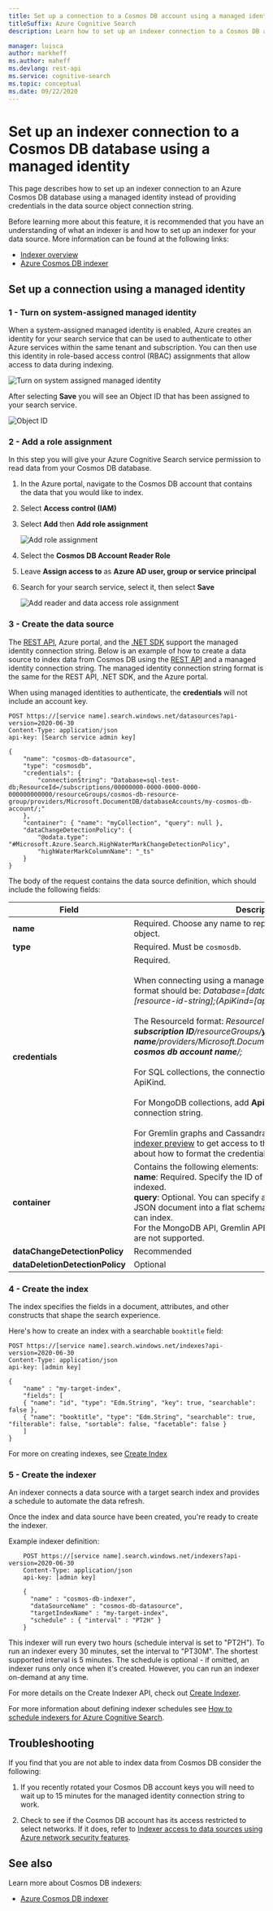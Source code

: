 ```yaml
---
title: Set up a connection to a Cosmos DB account using a managed identity
titleSuffix: Azure Cognitive Search
description: Learn how to set up an indexer connection to a Cosmos DB account using a managed identity

manager: luisca
author: markheff
ms.author: maheff
ms.devlang: rest-api
ms.service: cognitive-search
ms.topic: conceptual
ms.date: 09/22/2020
---
```


# Set up an indexer connection to a Cosmos DB database using a managed identity

This page describes how to set up an indexer connection to an Azure Cosmos DB database using a managed identity instead of providing credentials in the data source object connection string.

Before learning more about this feature, it is recommended that you have an understanding of what an indexer is and how to set up an indexer for your data source. More information can be found at the following links:
* [Indexer overview](search-indexer-overview.md)
* [Azure Cosmos DB indexer](search-howto-index-cosmosdb.md)

## Set up a connection using a managed identity

### 1 - Turn on system-assigned managed identity

When a system-assigned managed identity is enabled, Azure creates an identity for your search service that can be used to authenticate to other Azure services within the same tenant and subscription. You can then use this identity in role-based access control (RBAC) assignments that allow access to data during indexing.

![Turn on system assigned managed identity](./media/search-managed-identities/turn-on-system-assigned-identity.png "Turn on system assigned managed identity")

After selecting **Save** you will see an Object ID that has been assigned to your search service.

![Object ID](./media/search-managed-identities/system-assigned-identity-object-id.png "Object ID")
 
### 2 - Add a role assignment

In this step you will give your Azure Cognitive Search service permission to read data from your Cosmos DB database.

1. In the Azure portal, navigate to the Cosmos DB account that contains the data that you would like to index.
2. Select **Access control (IAM)**
3. Select **Add** then **Add role assignment**

    ![Add role assignment](./media/search-managed-identities/add-role-assignment-cosmos-db.png "Add role assignment")

4. Select the **Cosmos DB Account Reader Role**
5. Leave **Assign access to** as **Azure AD user, group or service principal**
6. Search for your search service, select it, then select **Save**

    ![Add reader and data access role assignment](./media/search-managed-identities/add-role-assignment-cosmos-db-account-reader-role.png "Add reader and data access role assignment")

### 3 - Create the data source

The [REST API](/rest/api/searchservice/create-data-source), Azure portal, and the [.NET SDK](/dotnet/api/microsoft.azure.search.models.datasource) support the managed identity connection string. Below is an example of how to create a data source to index data from Cosmos DB using the [REST API](/rest/api/searchservice/create-data-source) and a managed identity connection string. The managed identity connection string format is the same for the REST API, .NET SDK, and the Azure portal.

When using managed identities to authenticate, the **credentials** will not include an account key.

```
POST https://[service name].search.windows.net/datasources?api-version=2020-06-30
Content-Type: application/json
api-key: [Search service admin key]

{
    "name": "cosmos-db-datasource",
    "type": "cosmosdb",
    "credentials": {
        "connectionString": "Database=sql-test-db;ResourceId=/subscriptions/00000000-0000-0000-0000-000000000000/resourceGroups/cosmos-db-resource-group/providers/Microsoft.DocumentDB/databaseAccounts/my-cosmos-db-account/;"
    },
    "container": { "name": "myCollection", "query": null },
    "dataChangeDetectionPolicy": {
        "@odata.type": "#Microsoft.Azure.Search.HighWaterMarkChangeDetectionPolicy",
        "highWaterMarkColumnName": "_ts"
    }
}
```    

The body of the request contains the data source definition, which should include the following fields:

| Field   | Description |
|---------|-------------|
| **name** | Required. Choose any name to represent your data source object. |
|**type**| Required. Must be `cosmosdb`. |
|**credentials** | Required. <br/><br/>When connecting using a managed identity, the **credentials** format should be: *Database=[database-name];ResourceId=[resource-id-string];(ApiKind=[api-kind];)*<br/> <br/>The ResourceId format: *ResourceId=/subscriptions/**your subscription ID**/resourceGroups/**your resource group name**/providers/Microsoft.DocumentDB/databaseAccounts/**your cosmos db account name**/;*<br/><br/>For SQL collections, the connection string does not require an ApiKind.<br/><br/>For MongoDB collections, add **ApiKind=MongoDb** to the connection string. <br/><br/>For Gremlin graphs and Cassandra tables, sign up for the [gated indexer preview](https://aka.ms/azure-cognitive-search/indexer-preview) to get access to the preview and information about how to format the credentials.<br/>|
| **container** | Contains the following elements: <br/>**name**: Required. Specify the ID of the database collection to be indexed.<br/>**query**: Optional. You can specify a query to flatten an arbitrary JSON document into a flat schema that Azure Cognitive Search can index.<br/>For the MongoDB API, Gremlin API, and Cassandra API, queries are not supported. |
| **dataChangeDetectionPolicy** | Recommended |
|**dataDeletionDetectionPolicy** | Optional |

### 4 - Create the index

The index specifies the fields in a document, attributes, and other constructs that shape the search experience.

Here's how to create an index with a searchable `booktitle` field:

```
POST https://[service name].search.windows.net/indexes?api-version=2020-06-30
Content-Type: application/json
api-key: [admin key]

{
    "name" : "my-target-index",
    "fields": [
    { "name": "id", "type": "Edm.String", "key": true, "searchable": false },
    { "name": "booktitle", "type": "Edm.String", "searchable": true, "filterable": false, "sortable": false, "facetable": false }
    ]
}
```

For more on creating indexes, see [Create Index](/rest/api/searchservice/create-index)

### 5 - Create the indexer

An indexer connects a data source with a target search index and provides a schedule to automate the data refresh.

Once the index and data source have been created, you're ready to create the indexer.

Example indexer definition:

```http
    POST https://[service name].search.windows.net/indexers?api-version=2020-06-30
    Content-Type: application/json
    api-key: [admin key]

    {
      "name" : "cosmos-db-indexer",
      "dataSourceName" : "cosmos-db-datasource",
      "targetIndexName" : "my-target-index",
      "schedule" : { "interval" : "PT2H" }
    }
```

This indexer will run every two hours (schedule interval is set to "PT2H"). To run an indexer every 30 minutes, set the interval to "PT30M". The shortest supported interval is 5 minutes. The schedule is optional - if omitted, an indexer runs only once when it's created. However, you can run an indexer on-demand at any time.   

For more details on the Create Indexer API, check out [Create Indexer](/rest/api/searchservice/create-indexer).

For more information about defining indexer schedules see [How to schedule indexers for Azure Cognitive Search](search-howto-schedule-indexers.md).

## Troubleshooting

If you find that you are not able to index data from Cosmos DB consider the following:

1. If you recently rotated your Cosmos DB account keys you will need to wait up to 15 minutes for the managed identity connection string to work.

1. Check to see if the Cosmos DB account has its access restricted to select networks. If it does, refer to [Indexer access to data sources using Azure network security features](search-indexer-securing-resources.md).

## See also

Learn more about Cosmos DB indexers:
* [Azure Cosmos DB indexer](search-howto-index-cosmosdb.md)